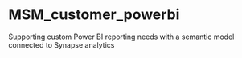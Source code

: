 # MSM_customer_powerbi
Supporting custom Power BI reporting needs with a semantic model connected to Synapse analytics 
